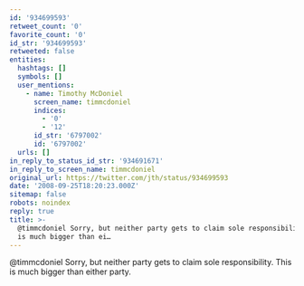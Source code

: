 ```yaml
---
id: '934699593'
retweet_count: '0'
favorite_count: '0'
id_str: '934699593'
retweeted: false
entities:
  hashtags: []
  symbols: []
  user_mentions:
    - name: Timothy McDoniel
      screen_name: timmcdoniel
      indices:
        - '0'
        - '12'
      id_str: '6797002'
      id: '6797002'
  urls: []
in_reply_to_status_id_str: '934691671'
in_reply_to_screen_name: timmcdoniel
original_url: https://twitter.com/jth/status/934699593
date: '2008-09-25T18:20:23.000Z'
sitemap: false
robots: noindex
reply: true
title: >-
  @timmcdoniel Sorry, but neither party gets to claim sole responsibility. This
  is much bigger than ei…
---
```


@timmcdoniel Sorry, but neither party gets to claim sole responsibility. This is much bigger than either party.